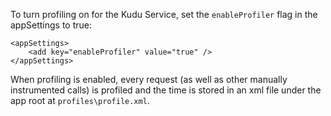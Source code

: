 To turn profiling on for the Kudu Service, set the `enableProfiler` flag in the appSettings to true:

    <appSettings>
        <add key="enableProfiler" value="true" />
    </appSettings>

When profiling is enabled, every request (as well as other manually instrumented calls) is profiled and the time is stored in an xml file under the app root at `profiles\profile.xml`.